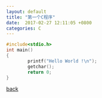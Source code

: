 ```yaml
---
layout: default
title: "第一个C程序"
date:  2017-02-27 12:11:05 +0800
categories: C
---
```


```cpp
#include<stdio.h>
int main()
{
        printf("Hello World !\n");
        getchar();
        return 0;
}
```
[back](/) 
